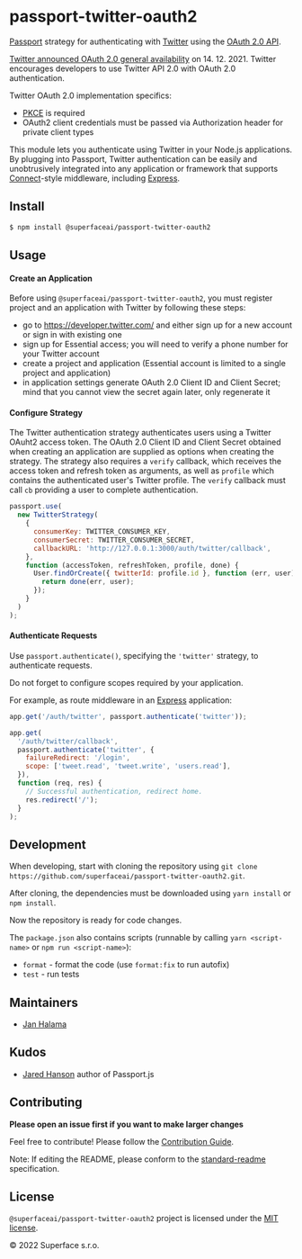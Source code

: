 # passport-twitter-oauth2

[Passport](http://passportjs.org/) strategy for authenticating with [Twitter](http://twitter.com/)
using the [OAuth 2.0 API](https://developer.twitter.com/en/docs/authentication/oauth-2-0).

[Twitter announced OAuth 2.0 general availability](https://twittercommunity.com/t/announcing-oauth-2-0-general-availability/163555) on 14. 12. 2021. Twitter encourages developers to use Twitter API 2.0 with OAuth 2.0 authentication.

Twitter OAuth 2.0 implementation specifics:

- [PKCE](https://datatracker.ietf.org/doc/html/rfc7636) is required
- OAuth2 client credentials must be passed via Authorization header for private client types

This module lets you authenticate using Twitter in your Node.js applications.
By plugging into Passport, Twitter authentication can be easily and
unobtrusively integrated into any application or framework that supports
[Connect](http://www.senchalabs.org/connect/)-style middleware, including
[Express](http://expressjs.com/).

## Install

```bash
$ npm install @superfaceai/passport-twitter-oauth2
```

## Usage

#### Create an Application

Before using `@superfaceai/passport-twitter-oauth2`, you must register project and an application with Twitter by following these steps:

- go to https://developer.twitter.com/ and either sign up for a new account or sign in with existing one
- sign up for Essential access; you will need to verify a phone number for your Twitter account
- create a project and application (Essential account is limited to a single project and application)
- in application settings generate OAuth 2.0 Client ID and Client Secret; mind that you cannot view the secret again later, only regenerate it

#### Configure Strategy

The Twitter authentication strategy authenticates users using a Twitter OAuht2 access token.
The OAuth 2.0 Client ID and Client Secret obtained when creating
an application are supplied as options when creating the strategy. The strategy
also requires a `verify` callback, which receives the access token and
refresh token as arguments, as well as `profile` which contains the
authenticated user's Twitter profile. The `verify` callback must call `cb`
providing a user to complete authentication.

```javascript
passport.use(
  new TwitterStrategy(
    {
      consumerKey: TWITTER_CONSUMER_KEY,
      consumerSecret: TWITTER_CONSUMER_SECRET,
      callbackURL: 'http://127.0.0.1:3000/auth/twitter/callback',
    },
    function (accessToken, refreshToken, profile, done) {
      User.findOrCreate({ twitterId: profile.id }, function (err, user) {
        return done(err, user);
      });
    }
  )
);
```

#### Authenticate Requests

Use `passport.authenticate()`, specifying the `'twitter'` strategy, to
authenticate requests.

Do not forget to configure scopes required by your application.

For example, as route middleware in an [Express](http://expressjs.com/)
application:

```javascript
app.get('/auth/twitter', passport.authenticate('twitter'));

app.get(
  '/auth/twitter/callback',
  passport.authenticate('twitter', {
    failureRedirect: '/login',
    scope: ['tweet.read', 'tweet.write', 'users.read'],
  }),
  function (req, res) {
    // Successful authentication, redirect home.
    res.redirect('/');
  }
);
```

## Development

When developing, start with cloning the repository using `git clone https://github.com/superfaceai/passport-twitter-oauth2.git`.

After cloning, the dependencies must be downloaded using `yarn install` or `npm install`.

Now the repository is ready for code changes.

The `package.json` also contains scripts (runnable by calling `yarn <script-name>` or `npm run <script-name>`):

- `format` - format the code (use `format:fix` to run autofix)
- `test` - run tests

## Maintainers

- [Jan Halama](https://github.com/janhalama)

## Kudos

- [Jared Hanson](https://github.com/jaredhanson) author of Passport.js

## Contributing

**Please open an issue first if you want to make larger changes**

Feel free to contribute! Please follow the [Contribution Guide](CONTRIBUTING.md).

Note: If editing the README, please conform to the [standard-readme](https://github.com/RichardLitt/standard-readme) specification.

## License

`@superfaceai/passport-twitter-oauth2` project is licensed under the [MIT license](LICENSE).

© 2022 Superface s.r.o.
